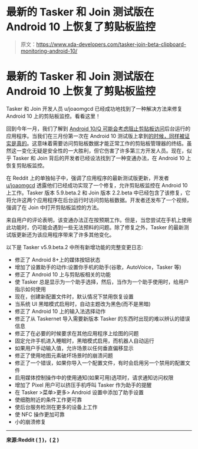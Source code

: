 # 最新的 Tasker 和 Join 测试版在 Android 10 上恢复了剪贴板监控

> 原文：<https://www.xda-developers.com/tasker-join-beta-clipboard-monitoring-android-10/>

# 最新的 Tasker 和 Join 测试版在 Android 10 上恢复了剪贴板监控

Tasker 和 Join 开发人员 u/joaomgcd 已经成功地找到了一种解决方法来修复 Android 10 上的剪贴板监控。看看这里！

回到今年一月，我们了解到 [Android 10/Q 可能会考虑阻止剪贴板访问](https://www.xda-developers.com/android-q-block-background-clipboard-external-storage-permissions-downgrading-apps/)后台运行的应用程序。当我们在三月份第一次在 Android 10 测试版上拿到[的时候，](https://www.xda-developers.com/android-q-dp1-google-pixel-2-google-pixel-3/)[同样被证实是真的](https://www.xda-developers.com/android-q-blocks-background-clipboard-access/)。这意味着需要访问剪贴板数据才能正常工作的剪贴板管理器的终结。虽然这一变化无疑是安全性的一大胜利，但它伤害了许多第三方开发人员。现在，似乎 Tasker 和 Join 背后的开发者已经设法找到了一种变通办法，在 Android 10 上恢复剪贴板监控。

在 Reddit 上的单独帖子中，强调了应用程序的最新测试版更新，开发者 [u/joaomgcd](https://www.reddit.com/user/joaomgcd/) 透露他们已经成功实现了一个修复，允许剪贴板监控在 Android 10 上工作。Tasker 版本 5.9.beta.2 和 Join 版本 2.2.beta 中已经包含了该修复，它将允许这两个应用程序在后台运行时访问剪贴板数据。开发者还发布了一个视频，强调了在 Join 中打开剪贴板监控的方法。

来自用户的评论表明，该变通办法正在按预期工作。但是，当您尝试在手机上使用此功能时，仍可能会遇到一些无法预料的问题。除了修复之外，Tasker 的最新测试版更新还为该应用程序带来了许多其他变化。

以下是 Tasker v5.9.beta.2 中所有新增功能的完整变更日志:

*   修正了 Android 8+上的媒体按钮状态
*   增加了设置助手的动作:设置你手机的助手(谷歌，AutoVoice，Tasker 等)
*   修正了 Android 10 上与剪贴板相关的功能
*   使 Tasker 总是显示为一个助手选择，然后，当作为一个助手使用时，给用户指示如何使用
*   现在，创建新配置文件时，默认情况下禁用恢复设置
*   当系统 UI 黑暗模式启用时，自动主题改为黑色(而不是黑暗)
*   修正了 Android 10 上的输入法选择动作
*   修正了从 Taskernet 导入需要新版本 Tasker 的东西时出现的难以辨认的错误信息
*   修正了在必要的时候要求在其他应用程序上绘图的问题
*   固定允许手机进入睡眠时，黑暗模式启用，而机器人自动运行
*   如果用户手动输入值，允许场景以任何垂直偏移显示
*   修正了使用地图元素破坏场景时的崩溃问题
*   修正了一个错误，如果你导入一个配置文件，有时会启用另一个禁用的配置文件
*   启用媒体控制操作中的使用通知(如果可用)选项时，请求通知访问权限
*   增加了 Pixel 用户可以挤压手机呼叫 Tasker 作为助手的提醒
*   在 Tasker >菜单>更多> Android 设置中添加了助手设置
*   使细胞附近的条件工作更可靠
*   使后台服务检测在更多的设备上工作
*   使 NFC 操作更加可靠
*   小的崩溃修复

* * *

**来源:Reddit ( [1](https://www.reddit.com/r/tasker/comments/del3yn/dev_tasker_59beta2_fixed_clipboard_on_android_10/) )，( [2](https://www.reddit.com/r/JoinApp/comments/deimyz/dev_join_22beta_fix_for_clipboard_monitoring_on/) )**